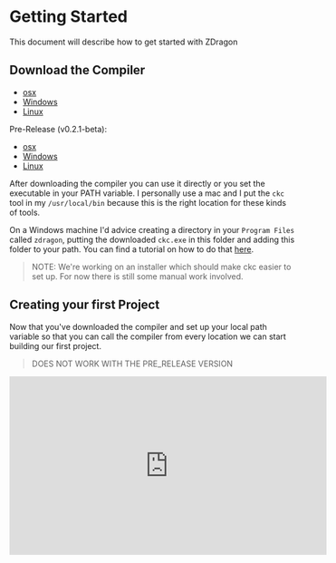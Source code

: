 # Getting Started

This document will describe how to get started with ZDragon

## Download the Compiler

- [osx](https://github.com/Baudin999/car-lang/releases/download/v0.1.1-beta/ckc)
- [Windows](https://github.com/Baudin999/car-lang/releases/download/v0.1.1-beta/ckc.exe)
- [Linux](https://github.com/Baudin999/car-lang/releases/download/v0.1.1-beta/ckc-linux)

Pre-Release (v0.2.1-beta):

- [osx](https://github.com/Baudin999/car-lang/releases/download/v0.2.1-beta/ckc)
- [Windows](https://github.com/Baudin999/car-lang/releases/download/v0.2.1-beta/ckc.exe)
- [Linux](https://github.com/Baudin999/car-lang/releases/download/v0.2.1-beta/ckcl)

After downloading the compiler you can use it directly or you set the executable in your PATH
variable. I personally use a mac and I put the `ckc` tool in my `/usr/local/bin` because this is the
right location for these kinds of tools.

On a Windows machine I'd advice creating a directory in your `Program Files` called `zdragon`,
putting the downloaded `ckc.exe` in this folder and adding this folder to your path. You can find a
tutorial on how to do that [here](https://www.computerhope.com/issues/ch000549.htm).

> NOTE: We're working on an installer which should make ckc easier to set up. For now there is still
> some manual work involved.

## Creating your first Project

Now that you've downloaded the compiler and set up your local path variable so that you can call the
compiler from every location we can start building our first project.

> DOES NOT WORK WITH THE PRE_RELEASE VERSION

<iframe width="560" height="315" src="https://www.youtube.com/embed/fNRTuN14tyc" frameborder="0" allow="accelerometer; autoplay; encrypted-media; gyroscope; picture-in-picture" allowfullscreen></iframe>
